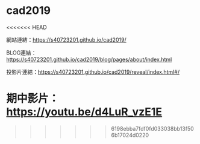 # cad2019
<<<<<<< HEAD

網站連結：https://s40723201.github.io/cad2019/

BLOG連結：https://s40723201.github.io/cad2019/blog/pages/about/index.html

投影片連結：https://s40723201.github.io/cad2019/reveal/index.html#/

期中影片：https://youtu.be/d4LuR_vzE1E
=======
>>>>>>> 6198ebba7fdf0fd033038bb13f506b17024d0220
